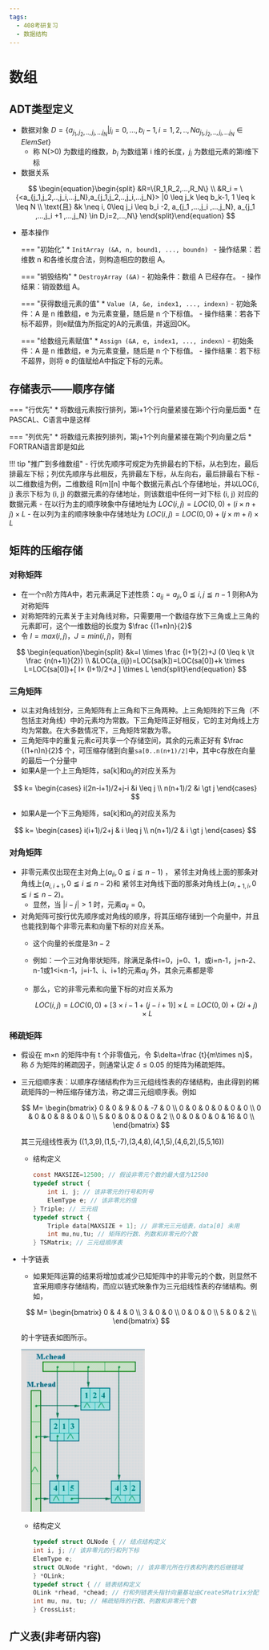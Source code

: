 ```yaml
---
tags:
  - 408考研复习
  - 数据结构
---
```


数组
===

## ADT类型定义
* 数据对象 $D=\{a_{j_1,j_2,..,j_i,...j_N} | j_i = 0,..., b_i -1, i=1,2,..,N a_{j_1,j_2,..,j_i,...j_N} \in ElemSet \}$
    * 称 N(>0) 为数组的维数，$b_i$ 为数组第 i 维的长度，$j_i$ 为数组元素的第i维下标
* 数据关系

$$
\begin{equation}\begin{split}
   &R=\{R_1,R_2,...,R_N\} \\
   &R_i = \{<a_{j_1,j_2,..,j_i,...j_N},a_{j_1,j_2,..,j_i,...j_N}> |0 \leq j_k \leq b_k-1, 1 \leq k \leq N \\ \text{且}
   &k \neq i, 0\leq j_i \leq b_i -2, a_{j_1 ,...,j_i ,...,j_N}, a_{j_1 ,...,j_i +1 ,...,j_N} \in D,i=2,...,N\}
\end{split}\end{equation}
$$

* 基本操作

    === "初始化"
        * `InitArray (&A, n, bound1, ..., boundn) `
            - 操作结果：若维数 n 和各维长度合法，则构造相应的数组 A。

    === "销毁结构"
        * `DestroyArray (&A)`
            - 初始条件：数组 A 已经存在。
            - 操作结果：销毁数组 A。

    === "获得数组元素的值"
        * `Value (A, &e, index1, ..., indexn)`
            - 初始条件：A 是 n 维数组，e 为元素变量，随后是 n 个下标值。
            - 操作结果：若各下标不超界，则e赋值为所指定的A的元素值，并返回OK。

    === "给数组元素赋值"
        * `Assign (&A, e, index1, ..., indexn)`
            - 初始条件：A 是 n 维数组，e 为元素变量，随后是 n 个下标值。
            - 操作结果：若下标不超界，则将 e 的值赋给A中指定下标的元素。

## 存储表示——顺序存储

=== "行优先"
    * 将数组元素按行排列，第i+1个行向量紧接在第i个行向量后面
    * 在PASCAL、C语言中是这样

=== "列优先"
    * 将数组元素按列排列，第j+1个列向量紧接在第j个列向量之后
    * FORTRAN语言即是如此

!!! tip "推广到多维数组"
    - 行优先顺序可规定为先排最右的下标，从右到左，最后排最左下标；列优先顺序与此相反，先排最左下标，从左向右，最后排最右下标
    - 以二维数组为例，二维数组 R[m][n] 中每个数据元素占L个存储地址，并以LOC(i, j) 表示下标为 (i, j) 的数据元素的存储地址，则该数组中任何一对下标 (i, j) 对应的数据元素
        - 在以行为主的顺序映象中存储地址为 $LOC (i, j) = LOC(0,0) + (i \times n + j) \times L$
        - 在以列为主的顺序映象中存储地址为 $LOC (i, j) = LOC(0,0) + (j \times m + i) \times L$

## 矩阵的压缩存储
### 对称矩阵
* 在一个n阶方阵A中，若元素满足下述性质：$a_{ij} =a_{ji},0 ≦i,j ≦n-1$ 则称A为对称矩阵
* 对称矩阵的元素关于主对角线对称，只需要用一个数组存放下三角或上三角的元素即可，这个一维数组的长度为 $\frac {(1+n)n}{2}$
* 令 $I=max(i,j)， J=min(i,j)$，则有

$$
\begin{equation}\begin{split}
&k=I \times \frac {I+1}{2}+J  (0 \leq k \lt \frac {n(n+1)}{2}) \\
&LOC(a_{ij})=LOC(sa[k])=LOC(sa[0])+k \times L=LOC(sa[0])+[ I× (I+1)/2+J ] \times L
\end{split}\end{equation}
$$

### 三角矩阵
* 以主对角线划分，三角矩阵有上三角和下三角两种。上三角矩阵的下三角（不包括主对角线）中的元素均为常数。下三角矩阵正好相反，它的主对角线上方均为常数。在大多数情况下，三角矩阵常数为零。
* 三角矩阵中的重复元素c可共享一个存储空间，其余的元素正好有 $\frac {(1+n)n}{2}$ 个，可压缩存储到向量`sa[0..n(n+1)/2]`中，其中c存放在向量的最后一个分量中
* 如果A是一个上三角矩阵，sa[k]和$a_{ij}$的对应关系为

$$
k=
\begin{cases}
i(2n-i+1)/2+j-i &i \leq j \\
n(n+1)/2 &i \gt j
\end{cases}
$$

* 如果A是一个下三角矩阵，sa[k]和$a_{ij}$的对应关系为

$$
k=
\begin{cases}
i(i+1)/2+j & i \leq j \\
n(n+1)/2 & i \gt j
\end{cases}
$$

### 对角矩阵
* 非零元素仅出现在主对角上($a_{ii},0≦i≦n-1$) ， 紧邻主对角线上面的那条对角线上($a_{i,i+1} ,0≦i≦n-2$)和 紧邻主对角线下面的那条对角线上($a_{i+1,i} ,0≦i≦n-2$)。
    - 显然，当 $\lvert i-j \rvert \gt 1$ 时，元素$a_{ij} =0$。
* 对角矩阵可按行优先顺序或对角线的顺序，将其压缩存储到一个向量中，并且也能找到每个非零元素和向量下标的对应关系。
    * 这个向量的长度是$3n-2$
    * 例如：一个三对角带状矩阵，除满足条件i=0，j=0、1，或i=n-1，j=n-2、n-1或1<i<n-1，j=i-1、i、i+1的元素$a_{ij}$ 外，其余元素都是零
    * 那么，它的非零元素和向量下标的对应关系为

        $$
        LOC(i,j)=LOC(0,0)+[3×i-1+(j-i+1)] ×L=LOC(0,0)+(2i+j) ×L
        $$

### 稀疏矩阵
* 假设在 m×n 的矩阵中有 t 个非零值元，令 $\delta=\frac {t}{m\times n}$，称 $\delta$ 为矩阵的稀疏因子，则通常认定 $\delta \le0.05$ 的矩阵为稀疏矩阵。
* 三元组顺序表：以顺序存储结构作为三元组线性表的存储结构，由此得到的稀疏矩阵的一种压缩存储方法，称之谓三元组顺序表。例如


    $$
    M=
    \begin{bmatrix}
    0 & 0 & 9 & 0 & -7 & 0 \\
    0 & 0 & 0 & 0 & 0 & 0 \\
    0 & 0 & 0 & 8 & 0 & 0 \\
    5 & 0 & 0 & 0 & 0 & 2 \\
    0 & 0 & 0 & 0 & 16 & 0 \\
    \end{bmatrix}
    $$

    其三元组线性表为 ((1,3,9),(1,5,-7),(3,4,8),(4,1,5),(4,6,2),(5,5,16))

    - 结构定义
        ```c
        const MAXSIZE=12500; // 假设非零元个数的最大值为12500
        typedef struct {
            int i, j; // 该非零元的行号和列号
            ElemType e; // 该非零元的值
        } Triple; // 三元组
        typedef struct {
            Triple data[MAXSIZE + 1]; // 非零元三元组表，data[0] 未用
            int mu,nu,tu; // 矩阵的行数、列数和非零元的个数
        } TSMatrix; // 三元组顺序表
        ```

* 十字链表
    - 如果矩阵运算的结果将增加或减少已知矩阵中的非零元的个数，则显然不宜采用顺序存储结构，而应以链式映象作为三元组线性表的存储结构。例如，

    $$
    M=
    \begin{bmatrix}
    0 & 4 & 0 \\
    3 & 0 & 0  \\
    0 & 0 & 0  \\
    5 & 0 & 2  \\
    \end{bmatrix}
    $$

    的十字链表如图所示。

    ![十字链表](asset-img/array-1.png)

    - 结构定义
        ```c
        typedef struct OLNode { // 结点结构定义
        int i, j; // 该非零元的行和列下标
        ElemType e;
        struct OLNode *right, *down; // 该非零元所在行表和列表的后继链域
        } *OLink;
        typedef struct { // 链表结构定义
        OLink *rhead, *chead; // 行和列链表头指针向量基址由CreateSMatrix分配
        int mu, nu, tu; // 稀疏矩阵的行数、列数和非零元个数
        } CrossList;
        ```

## 广义表(非考研内容)
